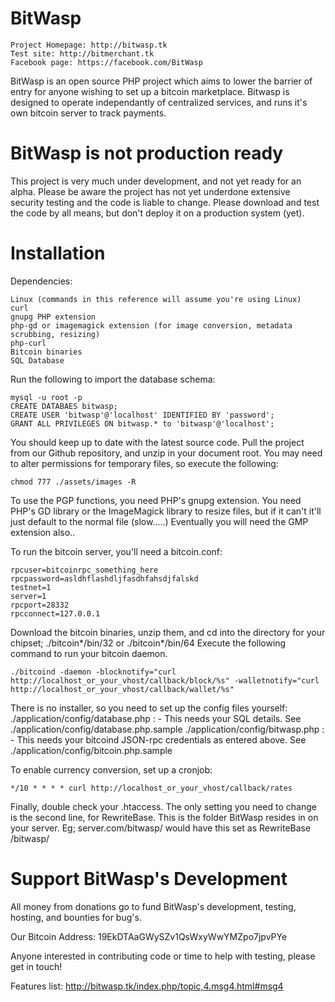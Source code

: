 BitWasp
===

```
Project Homepage: http://bitwasp.tk
Test site: http://bitmerchant.tk
Facebook page: https://facebook.com/BitWasp
```

BitWasp is an open source PHP project which aims to lower the barrier of entry for anyone wishing to set up a bitcoin marketplace. Bitwasp is designed to operate independantly of centralized services, and runs it's own bitcoin server to track payments.

BitWasp is not production ready
===

This project is very much under development, and not yet ready for an alpha. Please be aware the project has not yet underdone extensive security testing and the code is liable to change. Please download and test the code by all means, but don't deploy it on a production system (yet).


Installation
===
Dependencies: 
```
Linux (commands in this reference will assume you're using Linux)
curl
gnupg PHP extension
php-gd or imagemagick extension (for image conversion, metadata scrubbing, resizing)
php-curl
Bitcoin binaries
SQL Database
```

Run the following to import the database schema:
```
mysql -u root -p
CREATE DATABAES bitwasp;
CREATE USER 'bitwasp'@'localhost' IDENTIFIED BY 'password';
GRANT ALL PRIVILEGES ON bitwasp.* to 'bitwasp'@'localhost';
```


You should keep up to date with the latest source code. Pull the project from our Github repository, and unzip in your document root.
You may need to alter permissions for temporary files, so execute the following:

```
chmod 777 ./assets/images -R
```

To use the PGP functions, you need PHP's gnupg extension.
You need PHP's GD library or the ImageMagick library to resize files, but if it can't it'll just default to the normal file (slow.....)
Eventually you will need the GMP extension also..


To run the bitcoin server, you'll need a bitcoin.conf:
```
rpcuser=bitcoinrpc_something_here
rpcpassword=asldhflashdljfasdhfahsdjfalskd
testnet=1
server=1
rpcport=28332
rpcconnect=127.0.0.1
```

Download the bitcoin binaries, unzip them, and cd into the directory for your chipset; ./bitcoin*/bin/32 or ./bitcoin*/bin/64
Execute the following command to run your bitcoin daemon.
```
./bitcoind -daemon -blocknotify="curl http://localhost_or_your_vhost/callback/block/%s" -walletnotify="curl http://localhost_or_your_vhost/callback/wallet/%s"
```


There is no installer, so you need to set up the config files yourself:
./application/config/database.php :
	- This needs your SQL details. See ./application/config/database.php.sample
./application/config/bitwasp.php :
	- This needs your bitcoind JSON-rpc credentials as entered above. See ./application/config/bitcoin.php.sample

To enable currency conversion, set up a cronjob:
```
*/10 * * * * curl http://localhost_or_your_vhost/callback/rates
```

Finally, double check your .htaccess. The only setting you need to change is the second line, for RewriteBase. This is the folder BitWasp resides in on your server. Eg; server.com/bitwasp/ would have this set as RewriteBase /bitwasp/

Support BitWasp's Development
===
All money from donations go to fund BitWasp's development, testing, hosting, and bounties for bug's. 

Our Bitcoin Address: 19EkDTAaGWySZv1QsWxyWwYMZpo7jpvPYe

Anyone interested in contributing code or time to help with testing, please get in touch!

Features list: http://bitwasp.tk/index.php/topic,4.msg4.html#msg4
